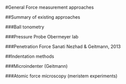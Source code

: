 #General Force measurement approaches

##Summary of existing approaches

###Ball tonometry

###Pressure Probe
Obermeyer lab

###Penetration Force
Sanati Nezhad & Geitmann, 2013

##Indentation methods

###Microindenter (Geitmann)

###Atomic force microscopy (meristem experiments)